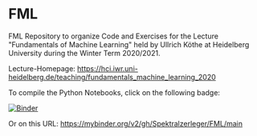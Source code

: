 # FML
FML Repository to organize Code and Exercises for the Lecture "Fundamentals of Machine Learning" held by Ullrich Köthe at Heidelberg University during the Winter Term 2020/2021.

Lecture-Homepage: https://hci.iwr.uni-heidelberg.de/teaching/fundamentals_machine_learning_2020

To compile the Python Notebooks, click on the following badge:

[![Binder](https://mybinder.org/badge_logo.svg)](https://mybinder.org/v2/gh/Spektralzerleger/FML/main)

Or on this URL: 
https://mybinder.org/v2/gh/Spektralzerleger/FML/main

